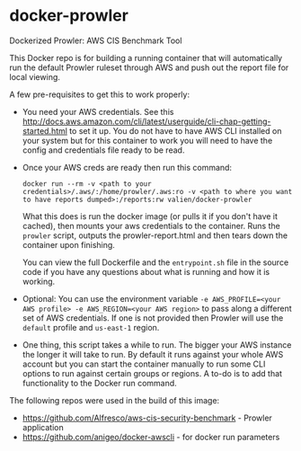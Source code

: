 # docker-prowler
Dockerized Prowler: AWS CIS Benchmark Tool

This Docker repo is for building a running container that will automatically run the default Prowler ruleset through AWS and push out the report file for local viewing.

A few pre-requisites to get this to work properly:

* You need your AWS credentials. See this http://docs.aws.amazon.com/cli/latest/userguide/cli-chap-getting-started.html to set it up. You do not have to have AWS CLI installed on your system but for this container to work you will need to have the config and credentials file ready to be read.
* Once your AWS creds are ready then run this command:

    `docker run --rm -v <path to your credentials>/.aws/:/home/prowler/.aws:ro -v <path to where you want to have reports dumped>:/reports:rw valien/docker-prowler`

    What this does is run the docker image (or pulls it if you don't have it cached), then mounts your aws credentials to the container. Runs the `prowler` script, outputs the prowler-report.html and then tears down the container upon finishing.

    You can view the full Dockerfile and the `entrypoint.sh` file in the source code if you have any questions about what is running and how it is working.

* Optional: You can use the environment variable `-e AWS_PROFILE=<your AWS profile> -e AWS_REGION=<your AWS region>` to pass along a different set of AWS credentials. If one is not provided then Prowler will use the `default` profile and `us-east-1` region.

* One thing, this script takes a while to run. The bigger your AWS instance the longer it will take to run. By default it runs against your whole AWS account but you can start the container manually to run some CLI options to run against certain groups or regions. A to-do is to add that functionality to the Docker run command.

The following repos were used in the build of this image:

* https://github.com/Alfresco/aws-cis-security-benchmark - Prowler application
* https://github.com/anigeo/docker-awscli - for docker run parameters


